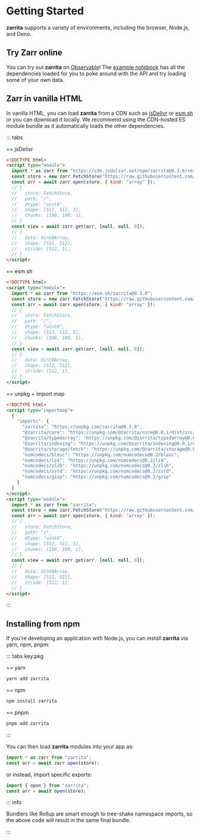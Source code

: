 # Getting Started

**zarrita** supports a variety of environments, including the browser, Node.js,
and Deno.

## Try Zarr online

You can try out **zarrita** on
[Observable](https://observablehq.com/d/35b6921f8cb3aeef)! The
[example notebook](https://observablehq.com/d/35b6921f8cb3aeef) has all the
dependencies loaded for you to poke around with the API and try loading some of
your own data.

## Zarr in vanilla HTML

In vanilla HTML, you can load **zarrita** from a CDN such as
[jsDelivr](https://www.jsdelivr.com/) or [esm.sh](https://esm.sh) or you can
download it locally. We recommend using the CDN-hosted ES module bundle as it
automatically loads the other dependencies.

::: tabs

== jsDelivr

```html
<!DOCTYPE html>
<script type="module">
  import * as zarr from "https://cdn.jsdelivr.net/npm/zarrita@0.3.0/+esm";
  const store = new zarr.FetchStore("https://raw.githubusercontent.com/zarr-developers/zarr_implementations/5dc998ac72/examples/zarr.zr/blosc");
  const arr = await zarr.open(store, { kind: "array" });
  // {
  //   store: FetchStore,
  //   path: "/",
  //   dtype: "uint8",
  //   shape: [512, 512, 3],
  //   chunks: [100, 100, 1],
  // }
  const view = await zarr.get(arr, [null, null, 0]);
  // {
  //   data: Uint8Array,
  //   shape: [512, 512],
  //   stride: [512, 1],
  // }
</script>
```

== esm.sh

```html
<!DOCTYPE html>
<script type="module">
  import * as zarr from "https://esm.sh/zarrita@0.3.0";
  const store = new zarr.FetchStore("https://raw.githubusercontent.com/zarr-developers/zarr_implementations/5dc998ac72/examples/zarr.zr/blosc");
  const arr = await zarr.open(store, { kind: "array" });
  // {
  //   store: FetchStore,
  //   path: "/",
  //   dtype: "uint8",
  //   shape: [512, 512, 3],
  //   chunks: [100, 100, 1],
  // }
  const view = await zarr.get(arr, [null, null, 0]);
  // {
  //   data: Uint8Array,
  //   shape: [512, 512],
  //   stride: [512, 1],
  // }
</script>
```

== unpkg + import map

```html
<!DOCTYPE html>
<script type="importmap">
  {
    "imports": {
      "zarrita": "https://unpkg.com/zarrita@0.3.0",
      "@zarrita/core": "https://unpkg.com/@zarrita/core@0.0.1/dist/src/index.js",
      "@zarrita/typedarray": "https://unpkg.com/@zarrita/typedarray@0.0.1/index.js",
      "@zarrita/indexing": "https://unpkg.com/@zarrita/indexing@0.0.1/dist/src/index.js",
      "@zarrita/storage/fetch": "https://unpkg.com/@zarrita/storage@0.0.1/dist/src/fetch.js",
      "numcodecs/blosc": "https://unpkg.com/numcodecs@0.2/blosc",
      "numcodecs/lz4": "https://unpkg.com/numcodecs@0.2/lz4",
      "numcodecs/zlib": "https://unpkg.com/numcodecs@0.2/zlib",
      "numcodecs/zstd": "https://unpkg.com/numcodecs@0.2/zstd",
      "numcodecs/gzip": "https://unpkg.com/numcodecs@0.2/gzip"
    }
  }
</script>
<script type="module">
  import * as zarr from "zarrita";
  const store = new zarr.FetchStore("https://raw.githubusercontent.com/zarr-developers/zarr_implementations/5dc998ac72/examples/zarr.zr/blosc");
  const arr = await zarr.open(store, { kind: "array" });
  // {
  //   store: FetchStore,
  //   path: "/",
  //   dtype: "uint8",
  //   shape: [512, 512, 3],
  //   chunks: [100, 100, 1],
  // }
  const view = await zarr.get(arr, [null, null, 0]);
  // {
  //   data: Uint8Array,
  //   shape: [512, 512],
  //   stride: [512, 1],
  // }
</script>
```

:::

## Installing from npm

If you're developing an application with Node.js, you can install **zarrita**
via yarn, npm, pnpm:

::: tabs key:pkg

== yarn

```sh
yarn add zarrita
```

== npm

```sh
npm install zarrita
```

== pnpm

```sh
pnpm add zarrita
```

:::

You can then load **zarrita** modules into your app as:

```javascript
import * as zarr from "zarrita";
const arr = await zarr.open(store);
```

or instead, import specific exports:

```javascript
import { open } from "zarrita";
const arr = await open(store);
```

::: info

Bundlers like Rollup are smart enough to tree-shake namespace imports, so the
above code will result in the same final bundle.

:::
